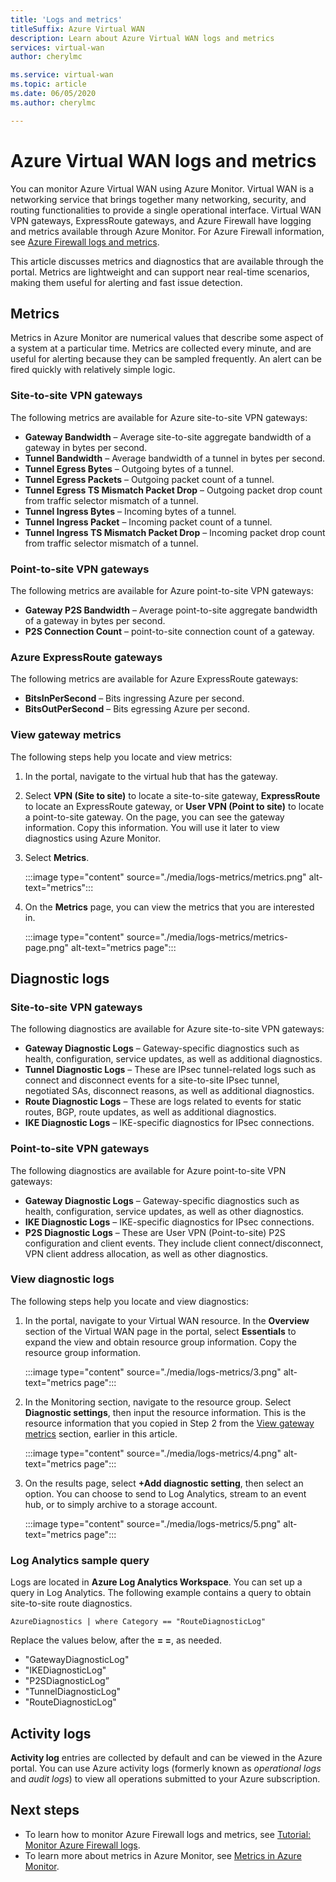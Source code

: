 ```yaml
---
title: 'Logs and metrics'
titleSuffix: Azure Virtual WAN
description: Learn about Azure Virtual WAN logs and metrics
services: virtual-wan
author: cherylmc

ms.service: virtual-wan
ms.topic: article
ms.date: 06/05/2020
ms.author: cherylmc

---
```


# Azure Virtual WAN logs and metrics

You can monitor Azure Virtual WAN using Azure Monitor. Virtual WAN is a networking service that brings together many networking, security, and routing functionalities to provide a single operational interface. Virtual WAN VPN gateways, ExpressRoute gateways, and Azure Firewall have logging and metrics available through Azure Monitor. For Azure Firewall information, see [Azure Firewall logs and metrics](../firewall/logs-and-metrics.md).

This article discusses metrics and diagnostics that are available through the portal. Metrics are lightweight and can support near real-time scenarios, making them useful for alerting and fast issue detection.

## Metrics

Metrics in Azure Monitor are numerical values that describe some aspect of a system at a particular time. Metrics are collected every minute, and are useful for alerting because they can be sampled frequently. An alert can be fired quickly with relatively simple logic.

### Site-to-site VPN gateways

The following metrics are available for Azure site-to-site VPN gateways:

* **Gateway Bandwidth** – Average site-to-site aggregate bandwidth of a gateway in bytes per second.
* **Tunnel Bandwidth** – Average bandwidth of a tunnel in bytes per second.
* **Tunnel Egress Bytes** – Outgoing bytes of a tunnel. 
* **Tunnel Egress Packets** – Outgoing packet count of a tunnel. 
* **Tunnel Egress TS Mismatch Packet Drop** – Outgoing packet drop count from traffic selector mismatch of a tunnel. 
* **Tunnel Ingress Bytes** – Incoming bytes of a tunnel. 
* **Tunnel Ingress Packet** – Incoming packet count of a tunnel. 
* **Tunnel Ingress TS Mismatch Packet Drop** – Incoming packet drop count from traffic selector mismatch of a tunnel. 

### Point-to-site VPN gateways

The following metrics are available for Azure point-to-site VPN gateways:

* **Gateway P2S Bandwidth** – Average point-to-site aggregate bandwidth of a gateway in bytes per second.
* **P2S Connection Count** – point-to-site connection count of a gateway.

### Azure ExpressRoute gateways

The following metrics are available for Azure ExpressRoute gateways:

* **BitsInPerSecond** – Bits ingressing Azure per second.
* **BitsOutPerSecond** – Bits egressing Azure per second.

### <a name="metrics-steps"></a>View gateway metrics

The following steps help you locate and view metrics:

1. In the portal, navigate to the virtual hub that has the gateway.

2. Select **VPN (Site to site)** to locate a site-to-site gateway, **ExpressRoute** to locate an ExpressRoute gateway, or **User VPN (Point to site)** to locate a point-to-site gateway. On the page, you can see the gateway information. Copy this information. You will use it later to view diagnostics using Azure Monitor.

3. Select **Metrics**.

   :::image type="content" source="./media/logs-metrics/metrics.png" alt-text="metrics":::

4. On the **Metrics** page, you can view the metrics that you are interested in.

   :::image type="content" source="./media/logs-metrics/metrics-page.png" alt-text="metrics page":::

## <a name="diagnostic"></a>Diagnostic logs

### Site-to-site VPN gateways

The following diagnostics are available for Azure site-to-site VPN gateways:

* **Gateway Diagnostic Logs** – Gateway-specific diagnostics such as health, configuration, service updates, as well as additional diagnostics.
* **Tunnel Diagnostic Logs** – These are IPsec tunnel-related logs such as connect and disconnect events for a site-to-site IPsec tunnel, negotiated SAs, disconnect reasons, as well as additional diagnostics.
* **Route Diagnostic Logs** – These are logs related to events for static routes, BGP, route updates, as well as additional diagnostics.
* **IKE Diagnostic Logs** – IKE-specific diagnostics for IPsec connections.

### Point-to-site VPN gateways

The following diagnostics are available for Azure point-to-site VPN gateways:

* **Gateway Diagnostic Logs** – Gateway-specific diagnostics such as health, configuration, service updates, as well as other diagnostics.
* **IKE Diagnostic Logs** – IKE-specific diagnostics for IPsec connections.
* **P2S Diagnostic Logs** – These are User VPN (Point-to-site) P2S configuration and client events. They include client connect/disconnect, VPN client address allocation, as well as other diagnostics.

### <a name="diagnostic-steps"></a>View diagnostic logs

The following steps help you locate and view diagnostics:

1. In the portal, navigate to your Virtual WAN resource. In the **Overview** section of the Virtual WAN page in the portal, select **Essentials** to expand the view and obtain resource group information. Copy the resource group information.

   :::image type="content" source="./media/logs-metrics/3.png" alt-text="metrics page":::

2. In the Monitoring section, navigate to the resource group. Select **Diagnostic settings**, then input the resource information. This is the resource information that you copied in Step 2 from the [View gateway metrics](#metrics-steps) section, earlier in this article.

   :::image type="content" source="./media/logs-metrics/4.png" alt-text="metrics page":::

3. On the results page, select **+Add diagnostic setting**, then select an option. You can choose to send to Log Analytics, stream to an event hub, or to simply archive to a storage account.

   :::image type="content" source="./media/logs-metrics/5.png" alt-text="metrics page":::

### <a name="sample-query"></a>Log Analytics sample query

Logs are located in **Azure Log Analytics Workspace**. You can set up a query in Log Analytics. The following example contains a query to obtain site-to-site route diagnostics.

```AzureDiagnostics | where Category == "RouteDiagnosticLog"```

Replace the values below, after the **= =**, as needed.

* "GatewayDiagnosticLog"
* "IKEDiagnosticLog"
* "P2SDiagnosticLog”
* "TunnelDiagnosticLog"
* "RouteDiagnosticLog"

## <a name="activity-logs"></a>Activity logs

**Activity log** entries are collected by default and can be viewed in the Azure portal. You can use Azure activity logs (formerly known as *operational logs* and *audit logs*) to view all operations submitted to your Azure subscription.

## Next steps

* To learn how to monitor Azure Firewall logs and metrics, see [Tutorial: Monitor Azure Firewall logs](../firewall/tutorial-diagnostics.md).
* To learn more about metrics in Azure Monitor, see [Metrics in Azure Monitor](../azure-monitor/platform/data-platform-metrics.md).
